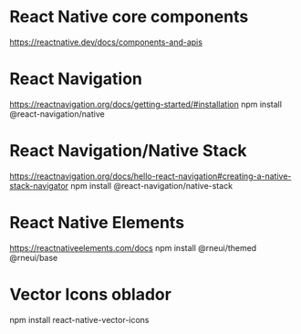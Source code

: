 # React Native core components
https://reactnative.dev/docs/components-and-apis

# React Navigation
https://reactnavigation.org/docs/getting-started/#installation
npm install @react-navigation/native


# React Navigation/Native Stack
https://reactnavigation.org/docs/hello-react-navigation#creating-a-native-stack-navigator
npm install @react-navigation/native-stack


# React Native Elements
https://reactnativeelements.com/docs
npm install @rneui/themed @rneui/base


# Vector Icons oblador
npm install react-native-vector-icons